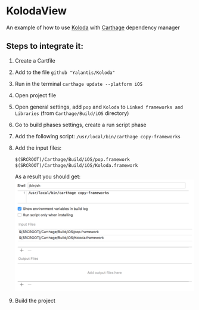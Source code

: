 # KolodaView

An example of how to use [Koloda](https://github.com/Yalantis/Koloda) with [Carthage](https://github.com/Carthage/Carthage) dependency manager

## Steps to integrate it:

1. Create a Cartfile
2. Add to the file `github "Yalantis/Koloda"`
3. Run in the terminal `carthage update --platform iOS`
4. Open project file
5. Open general settings, add `pop` and `Koloda` to `Linked frameworks and Libraries` (from `Carthage/Build/iOS` directory)
6. Go to build phases settings, create a run script phase
7. Add the following script: `/usr/local/bin/carthage copy-frameworks`
8. Add the input files: 
 
	```
	$(SRCROOT)/Carthage/Build/iOS/pop.framework
	$(SRCROOT)/Carthage/Build/iOS/Koloda.framework
	```
	
	As a result you should get:
	![preview](resources/build_phase.png)
		
9. Build the project
